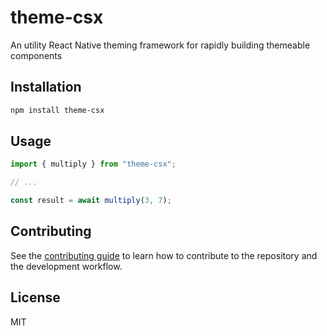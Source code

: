 # theme-csx

An utility React Native theming framework for rapidly building themeable components

## Installation

```sh
npm install theme-csx
```

## Usage

```js
import { multiply } from "theme-csx";

// ...

const result = await multiply(3, 7);
```

## Contributing

See the [contributing guide](CONTRIBUTING.md) to learn how to contribute to the repository and the development workflow.

## License

MIT
